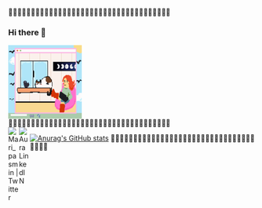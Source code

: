 🍑🍑🍑🍑🍑🍑🍑🍑🍑🍑🍑🍑🍑🍑🍑🍑🍑🍑🍑🍑🍑🍑🍑🍑🍑🍑🍑🍑🍑🍑🍑🍑🍑🍑🍑🍑
<br/>
### Hi there 👋
<img align="middle" alt="GIF" src="https://github.com/auraPasmin/auraPasmin/blob/e8acd4bcf6889d518380840f88ccefe552796250/aura-images/yo.gif?raw=true" width="150" height="150" />
<br/>
🍑🍑🍑🍑🍑🍑🍑🍑🍑🍑🍑🍑🍑🍑🍑🍑🍑🍑🍑🍑🍑🍑🍑🍑🍑🍑🍑🍑🍑🍑🍑🍑🍑🍑🍑🍑
<br/>
<a href="https://twitter.com/Mari_Pasmin">
  <img align="left" alt="Mari_pasmin | Twitter" width="22px" src="https://raw.githubusercontent.com/peterthehan/peterthehan/master/assets/twitter.svg" />
</a>
<a href="https://www.linkedin.com/in/aura-pasmin-url/">
  <img align="left" alt="Aura LinkedIN" width="22px" src="https://raw.githubusercontent.com/peterthehan/peterthehan/master/assets/linkedin.svg" />
</a>

[![Anurag's GitHub stats](https://github-readme-stats.vercel.app/api?username=auraPasmin)](https://github.com/anuraghazra/github-readme-stats)
🍑🍑🍑🍑🍑🍑🍑🍑🍑🍑🍑🍑🍑🍑🍑🍑🍑🍑🍑🍑🍑🍑🍑🍑🍑🍑🍑🍑🍑🍑🍑🍑🍑🍑🍑🍑
  
<!--
**auraPasmin/auraPasmin** is a ✨ _special_ ✨ repository because its `README.md` (this file) appears on your GitHub profile.

Here are some ideas to get you started:

- 🔭 I’m currently working on ...
- 🌱 I’m currently learning ...
- 👯 I’m looking to collaborate on ...
- 🤔 I’m looking for help with ...
- 💬 Ask me about ...
- 📫 How to reach me: ...
- 😄 Pronouns: ...
- ⚡ Fun fact: ...
-->
